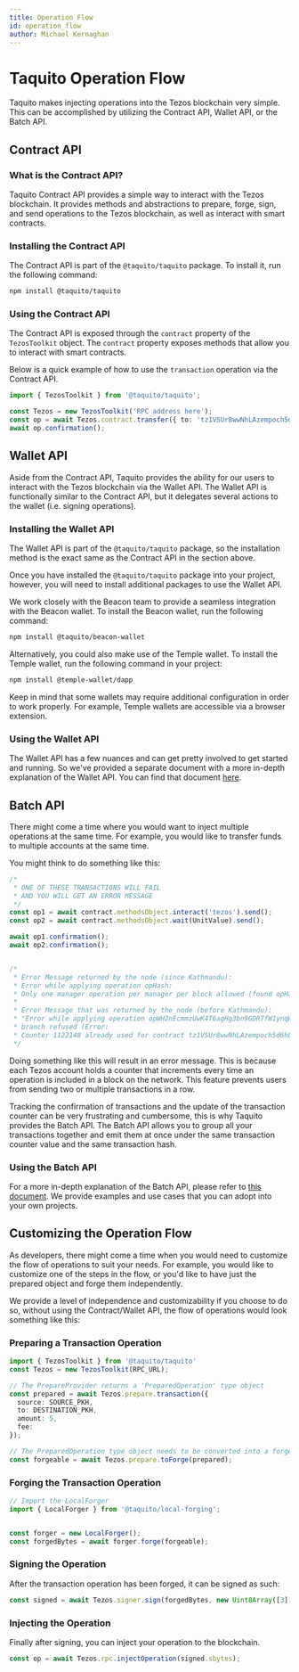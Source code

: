 ```yaml
---
title: Operation Flow
id: operation_flow
author: Michael Kernaghan
---
```


# Taquito Operation Flow
Taquito makes injecting operations into the Tezos blockchain very simple. This can be accomplished by utilizing the Contract API, Wallet API, or the Batch API.

## Contract API

### What is the Contract API?
Taquito Contract API provides a simple way to interact with the Tezos blockchain. It provides methods and abstractions to prepare, forge, sign, and send operations to the Tezos blockchain, as well as interact with smart contracts.

### Installing the Contract API
The Contract API is part of the `@taquito/taquito` package. To install it, run the following command:

```bash
npm install @taquito/taquito

```

### Using the Contract API
The Contract API is exposed through the `contract` property of the `TezosToolkit` object. The `contract` property exposes methods that allow you to interact with smart contracts.

Below is a quick example of how to use the `transaction` operation via the Contract API.

```ts
import { TezosToolkit } from '@taquito/taquito';

const Tezos = new TezosToolkit('RPC address here');
const op = await Tezos.contract.transfer({ to: 'tz1VSUr8wwNhLAzempoch5d6hLRiTh8Cjcjb', amount: 100 });
await op.confirmation();
```

## Wallet API
Aside from the Contract API, Taquito provides the ability for our users to interact with the Tezos blockchain via the Wallet API. The Wallet API is functionally similar to the Contract API, but it delegates several actions to the wallet (i.e. signing operations).

### Installing the Wallet API
The Wallet API is part of the `@taquito/taquito` package, so the installation method is the exact same as the Contract API in the section above.

Once you have installed the `@taquito/taquito` package into your project, however, you will need to install additional packages to use the Wallet API.

We work closely with the Beacon team to provide a seamless integration with the Beacon wallet. To install the Beacon wallet, run the following command:

```bash
npm install @taquito/beacon-wallet

```

Alternatively, you could also make use of the Temple wallet. To install the Temple wallet, run the following command in your project:

```bash
npm install @temple-wallet/dapp

```

Keep in mind that some wallets  may require additional configuration in order to work properly. For example, Temple wallets are accessible via a browser extension.

### Using the Wallet API

The Wallet API has a few nuances and can get pretty involved to get started and running. So we've provided a separate document with a more in-depth explanation of the Wallet API. You can find that document [here](./wallet_API.md).


## Batch API

There might come a time where you would want to inject multiple operations at the same time. For example, you would like to transfer funds to multiple accounts at the same time.

You might think to do something like this:
```ts
/*
 * ONE OF THESE TRANSACTIONS WILL FAIL
 * AND YOU WILL GET AN ERROR MESSAGE
 */
const op1 = await contract.methodsObject.interact('tezos').send();
const op2 = await contract.methodsObject.wait(UnitValue).send();

await op1.confirmation();
await op2.confirmation();


/*
 * Error Message returned by the node (since Kathmandu):
 * Error while applying operation opHash:
 * Only one manager operation per manager per block allowed (found opHash2 with Xtez fee).
 *
 * Error Message that was returned by the node (before Kathmandu):
 * "Error while applying operation opWH2nEcmmzUwK4T6agHg3bn9GDR7fW1ynqWL58AVRAb7aZFciD:
 * branch refused (Error:
 * Counter 1122148 already used for contract tz1VSUr8wwNhLAzempoch5d6hLRiTh8Cjcjb (expected 1122149))"
 */
```

Doing something like this will result in an error message. This is because each Tezos account holds a counter that increments every time an operation is included in a block on the network. This feature prevents users from sending two or multiple transactions in a row.


Tracking the confirmation of transactions and the update of the transaction counter can be very frustrating and cumbersome, this is why Taquito provides the Batch API. The Batch API allows you to group all your transactions together and emit them at once under the same transaction counter value and the same transaction hash.


### Using the Batch API
For a more in-depth explanation of the Batch API, please refer to [this document](./batch-api.md). We provide examples and use cases that you can adopt into your own projects.

## Customizing the Operation Flow
As developers, there might come a time when you would need to customize the flow of operations to suit your needs. For example, you would like to customize one of the steps in the flow, or you'd like to have just the prepared object and forge them independently.

We provide a level of independence and customizability if you choose to do so, without using the Contract/Wallet API, the flow of operations would look something like this:

### Preparing a Transaction Operation
```ts
import { TezosToolkit } from '@taquito/taquito'
const Tezos = new TezosToolkit(RPC_URL);

// The PrepareProvider returns a 'PreparedOperation' type object
const prepared = await Tezos.prepare.transaction({
  source: SOURCE_PKH,
  to: DESTINATION_PKH,
  amount: 5,
  fee:
});

// The PreparedOperation type object needs to be converted into a forgeable type (ForgeParams)
const forgeable = await Tezos.prepare.toForge(prepared);
```

### Forging the Transaction Operation
```ts
// Import the LocalForger
import { LocalForger } from '@taquito/local-forging';


const forger = new LocalForger();
const forgedBytes = await forger.forge(forgeable);
```

### Signing the Operation
After the transaction operation has been forged, it can be signed as such:
```ts
const signed = await Tezos.signer.sign(forgedBytes, new Uint8Array([3]))
```

### Injecting the Operation
Finally after signing, you can inject your operation to the blockchain.

```ts
const op = await Tezos.rpc.injectOperation(signed.sbytes);
```